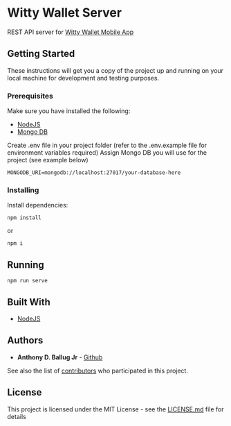 # Witty Wallet Server

REST API server for [Witty Wallet Mobile App](https://github.com/anthonyballugjr/witty-app)

## Getting Started

These instructions will get you a copy of the project up and running on your local machine for development and testing purposes. 

### Prerequisites

Make sure you have installed the following:

* [NodeJS](https://nodejs.org/en/)
* [Mongo DB](https://www.mongodb.com/)

Create .env file in your project folder (refer to the .env.example file for environment variables required)
Assign Mongo DB you will use for the project (see example below)

```
MONGODB_URI=mongodb://localhost:27017/your-database-here
```

### Installing

Install dependencies:

```
npm install
```
or 
```
npm i
```

## Running

```
npm run serve
```

## Built With

* [NodeJS](https://nodejs.org/en//) 

## Authors

* **Anthony D. Ballug Jr** - [Github](https://github.com/anthonyballugjr)

See also the list of [contributors](https://github.com/anthonyballugjr/witty-server/contributors) who participated in this project.

## License

This project is licensed under the MIT License - see the [LICENSE.md](LICENSE.md) file for details


